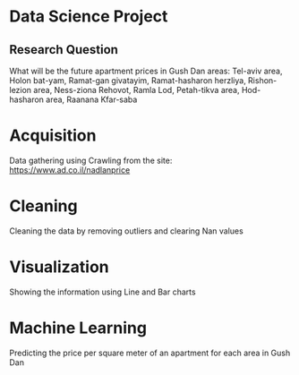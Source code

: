 # Data Science Project

## Research Question
What will be the future apartment prices in Gush Dan areas:
Tel-aviv area, Holon bat-yam, Ramat-gan givatayim, Ramat-hasharon herzliya, Rishon-lezion area, Ness-ziona Rehovot, Ramla Lod, Petah-tikva area, Hod-hasharon area, Raanana Kfar-saba

# Acquisition
Data gathering using Crawling from the site: https://www.ad.co.il/nadlanprice

# Cleaning
Cleaning the data by removing outliers and clearing Nan values

# Visualization
Showing the information using Line and Bar charts

# Machine Learning
Predicting the price per square meter of an apartment for each area in Gush Dan

